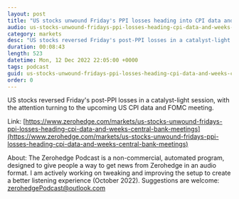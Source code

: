 ```yaml
---
layout: post
title: "US stocks unwound Friday's PPI losses heading into CPI data and this week's central bank meetings including the FOMC - Newsquawk Asia-Pac Market Open"
audio: us-stocks-unwound-fridays-ppi-losses-heading-cpi-data-and-weeks-central-bank-meetings-0
category: markets
desc: "US stocks reversed Friday's post-PPI losses in a catalyst-light session, with the attention turning to the upcoming US CPI data and FOMC meeting."
duration: 00:08:43
length: 523
datetime: Mon, 12 Dec 2022 22:05:00 +0000
tags: podcast
guid: us-stocks-unwound-fridays-ppi-losses-heading-cpi-data-and-weeks-central-bank-meetings-0
order: 0
---
```

US stocks reversed Friday's post-PPI losses in a catalyst-light session, with the attention turning to the upcoming US CPI data and FOMC meeting.

Link: [https://www.zerohedge.com/markets/us-stocks-unwound-fridays-ppi-losses-heading-cpi-data-and-weeks-central-bank-meetings](https://www.zerohedge.com/markets/us-stocks-unwound-fridays-ppi-losses-heading-cpi-data-and-weeks-central-bank-meetings)

About: The Zerohedge Podcast is a non-commercial, automated program, designed to give people a way to get news from Zerohedge in an audio format.  I am actively working on tweaking and improving the setup to create a better listening experience (October 2022).  Suggestions are welcome: [zerohedgePodcast@outlook.com](mailto:zerohedgePodcast@outlook.com)